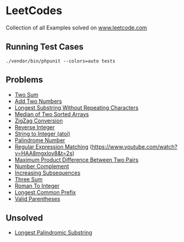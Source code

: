 # LeetCodes
Collection of all Examples solved on www.leetcode.com

## Running Test Cases
```
./vendor/bin/phpunit --colors=auto tests
```

## Problems
* [Two Sum](https://leetcode.com/problems/two-sum)
* [Add Two Numbers](https://leetcode.com/problems/add-two-numbers)
* [Longest Substring Without Repeating Characters](https://leetcode.com/problems/longest-substring-without-repeating-characters)
* [Median of Two Sorted Arrays](https://leetcode.com/problems/median-of-two-sorted-arrays)
* [ZigZag Conversion](https://leetcode.com/problems/zigzag-conversion)
* [Reverse Integer](https://leetcode.com/problems/reverse-integer)
* [String to Integer (atoi)](https://leetcode.com/problems/string-to-integer-atoi)
* [Palindrome Number](https://leetcode.com/problems/palindrome-number)
* [Regular Expression Matching](https://leetcode.com/problems/regular-expression-matching) (https://www.youtube.com/watch?v=HAA8mgxlov8&t=2s)
* [Maximum Product Difference Between Two Pairs](https://leetcode.com/problems/maximum-product-difference-between-two-pairs/)
* [Number Complement](https://leetcode.com/problems/number-complement/)
* [Increasing Subsequences](https://leetcode.com/problems/increasing-subsequences/)
* [Three Sum](https://leetcode.com/problems/3sum/)
* [Roman To Integer](https://leetcode.com/problems/roman-to-integer/)
* [Longest Common Prefix](https://leetcode.com/problems/longest-common-prefix/)
* [Valid Parentheses](https://leetcode.com/problems/valid-parentheses/)

## Unsolved
* [Longest Palindromic Substring](https://leetcode.com/problems/longest-palindromic-substring)